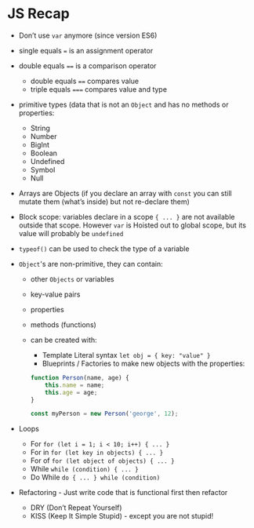 # JS Recap

- Don’t use `var` anymore (since version ES6)
- single equals `=` is an assignment operator
- double equals `==` is a comparison operator
    - double equals `==` compares value
    - triple equals `===` compares value and type
- primitive types (data that is not an `Object` and has no methods or properties:
    - String
    - Number
    - BigInt
    - Boolean
    - Undefined
    - Symbol
    - Null
- Arrays are Objects (if you declare an array with `const` you can still mutate them (what’s inside) but not re-declare them)
- Block scope: variables declare in a scope `{ ... }` are not available outside that scope. However `var` is Hoisted out to global scope, but its value will probably be `undefined`
- `typeof()` can be used to check the type of a variable
- `Object`'s are non-primitive, they can contain:
    - other `Objects` or variables
    - key-value pairs
    - properties
    - methods (functions)
    - can be created with:
        - Template Literal syntax `let obj = { key: "value" }`
        - Blueprints / Factories to make new objects with the properties:
        
        ```jsx
        function Person(name, age) {
        	this.name = name;
        	this.age = age;
        }
        
        const myPerson = new Person('george', 12);
        ```
        
- Loops
    - For `for (let i = 1; i < 10; i++) { ... }`
    - For in `for (let key in objects) { ... }`
    - For of `for (let object of objects) { ... }`
    - While `while (condition) { ... }`
    - Do While `do { ... } while (condition)`
- Refactoring - Just write code that is functional first then refactor
    - DRY (Don’t Repeat Yourself)
    - KISS (Keep It Simple Stupid) - except you are not stupid!